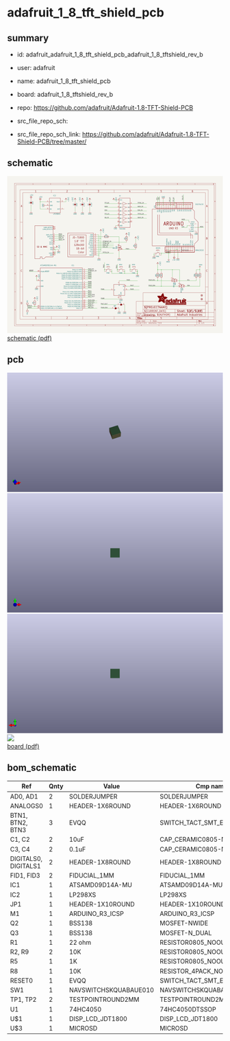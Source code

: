 # adafruit_1_8_tft_shield_pcb
 
## summary 
* id: adafruit_adafruit_1_8_tft_shield_pcb_adafruit_1_8_tftshield_rev_b
* user: adafruit
* name: adafruit_1_8_tft_shield_pcb
* board: adafruit_1_8_tftshield_rev_b
* repo: https://github.com/adafruit/Adafruit-1.8-TFT-Shield-PCB



* src_file_repo_sch: 
* src_file_repo_sch_link: https://github.com/adafruit/Adafruit-1.8-TFT-Shield-PCB/tree/master/

## schematic  
![](working_schematic_600.png)  
[schematic (pdf)](working_schematic.pdf)  

## pcb  
![](working_3d_600.png) 
![](working_3d_front_600.png)  
![](working_3d_back_600.png)  
![](working_600.png)  
[board (pdf)](working.pdf)  


## bom_schematic
| Ref | Qnty | Value | Cmp name | Footprint | Description | Vendor | DNP | 
| --- | --- | --- | --- | --- | --- | --- | --- | 
| AD0, AD1 | 2 | SOLDERJUMPER | SOLDERJUMPER | working:SOLDERJUMPER_ARROW_NOPASTE |  |  |  | 
| ANALOGS0 | 1 | HEADER-1X6ROUND | HEADER-1X6ROUND | working:1X06_ROUND |  |  |  | 
| BTN1, BTN2, BTN3 | 3 | EVQQ | SWITCH_TACT_SMT_EVQQ2_SMALL | working:EVQ-Q2_SMALLER |  |  |  | 
| C1, C2 | 2 | 10uF | CAP_CERAMIC0805-NOOUTLINE | working:0805-NO |  |  |  | 
| C3, C4 | 2 | 0.1uF | CAP_CERAMIC0805-NOOUTLINE | working:0805-NO |  |  |  | 
| DIGITALS0, DIGITALS1 | 2 | HEADER-1X8ROUND | HEADER-1X8ROUND | working:1X08_ROUND |  |  |  | 
| FID1, FID3 | 2 | FIDUCIAL_1MM | FIDUCIAL_1MM | working:FIDUCIAL_1MM |  |  |  | 
| IC1 | 1 | ATSAMD09D14A-MU | ATSAMD09D14A-MU | working:QFN24_4MM |  |  |  | 
| IC2 | 1 | LP298XS | LP298XS | working:SOT23-5L |  |  |  | 
| JP1 | 1 | HEADER-1X10ROUND | HEADER-1X10ROUND | working:1X10_ROUND |  |  |  | 
| M1 | 1 | ARDUINO_R3_ICSP | ARDUINO_R3_ICSP | working:ARDUINOR3_ICSP |  |  |  | 
| Q2 | 1 | BSS138 | MOSFET-NWIDE | working:SOT23-WIDE |  |  |  | 
| Q3 | 1 | BSS138 | MOSFET-N_DUAL | working:SOT363 |  |  |  | 
| R1 | 1 | 22 ohm | RESISTOR0805_NOOUTLINE | working:0805-NO |  |  |  | 
| R2, R9 | 2 | 10K | RESISTOR0805_NOOUTLINE | working:0805-NO |  |  |  | 
| R5 | 1 | 1K | RESISTOR0805_NOOUTLINE | working:0805-NO |  |  |  | 
| R8 | 1 | 10K | RESISTOR_4PACK_NO | working:RESPACK_4X0603_NO |  |  |  | 
| RESET0 | 1 | EVQQ | SWITCH_TACT_SMT_EVQQ2_SMALL | working:EVQ-Q2_SMALLER |  |  |  | 
| SW1 | 1 | NAVSWITCHSKQUABAUE010 | NAVSWITCHSKQUABAUE010 | working:SKQUBAE010 |  |  |  | 
| TP1, TP2 | 2 | TESTPOINTROUND2MM | TESTPOINTROUND2MM | working:TESTPOINT_ROUND_2MM |  |  |  | 
| U1 | 1 | 74HC4050 | 74HC4050DTSSOP | working:TSSOP16 |  |  |  | 
| U$1 | 1 | DISP_LCD_JDT1800 | DISP_LCD_JDT1800 | working:JD-T1800 |  |  |  | 
| U$3 | 1 | MICROSD | MICROSD | working:MICROSD |  |  |  | 



